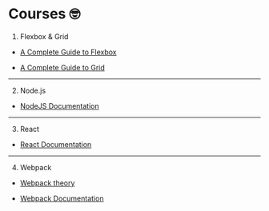 # **Courses** 🤓

1. Flexbox & Grid

- [A Complete Guide to Flexbox](https://css-tricks.com/snippets/css/a-guide-to-flexbox/)

- [A Complete Guide to Grid](https://css-tricks.com/snippets/css/complete-guide-grid/)

---

2. Node.js

- [NodeJS Documentation](https://nodejs.org/en/docs/)

---

3. React

- [React Documentation](https://reactjs.org/docs/getting-started.html)

---

4. Webpack

- [Webpack theory](https://jonmircha.com/webpack)

- [Webpack Documentation](https://webpack.js.org/)
